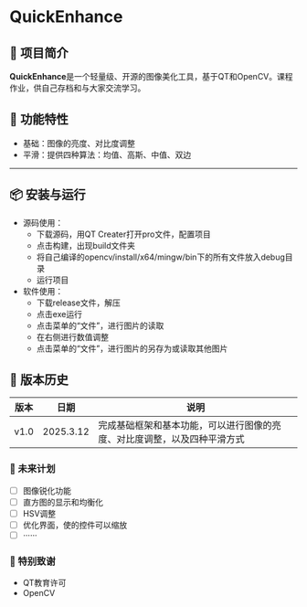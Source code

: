 # QuickEnhance

## 🌟 项目简介

**QuickEnhance**是一个轻量级、开源的图像美化工具，基于QT和OpenCV。课程作业，供自己存档和与大家交流学习。

## 🚀 功能特性

- 基础：图像的亮度、对比度调整
- 平滑：提供四种算法：均值、高斯、中值、双边

***

## 📦 安装与运行

- 源码使用：
  - 下载源码，用QT Creater打开pro文件，配置项目
  - 点击构建，出现build文件夹
  - 将自己编译的opencv/install/x64/mingw/bin下的所有文件放入debug目录
  - 运行项目
- 软件使用：
  - 下载release文件，解压
  - 点击exe运行
  - 点击菜单的“文件”，进行图片的读取
  - 在右侧进行数值调整
  - 点击菜单的“文件”，进行图片的另存为或读取其他图片

## 📌 版本历史

| 版本   | 日期        | 说明                                   |
| ---- | --------- | ------------------------------------ |
| v1.0 | 2025.3.12 | 完成基础框架和基本功能，可以进行图像的亮度、对比度调整，以及四种平滑方式 |

### 📅 未来计划

- [ ] 图像锐化功能
- [ ] 直方图的显示和均衡化
- [ ] HSV调整
- [ ] 优化界面，使的控件可以缩放
- [ ] ······

### 📝 特别致谢

- QT教育许可
- OpenCV

